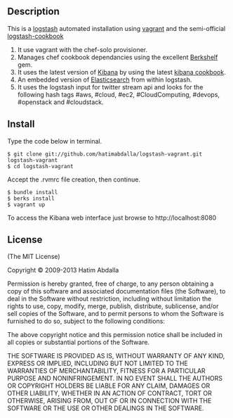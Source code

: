 ## Description

This is a [logstash](http://logstash.net/) automated installation using [vagrant](http://www.vagrantup.com/) and the semi-official [logstash-cookbook](https://github.com/anthroprose/logstash-cookbook)

1. It use vagrant with the chef-solo provisioner. 
2. Manages chef cookbook dependancies using the excellent [Berkshelf](http://berkshelf.com) gem.
3. It uses the latest version of [Kibana](http://kibana.org) by using the latest [kibana cookbook](https://github.com/realityforge/chef-kibana).
4. An embedded version of [Elasticsearch](http://www.elasticsearch.org/) from within logstash.
5. It uses the logstash input for twitter stream api and looks for the following hash tags #aws, #cloud, #ec2, #CloudComputing, #devops, #openstack and #cloudstack.


## Install

Type the code below in terminal.

	$ git clone git://github.com/hatimabdalla/logstash-vagrant.git logstash-vagrant
	$ cd logstash-vagrant

Accept the .rvmrc file creation, then continue.

	$ bundle install
	$ berks install
	$ vagrant up

To access the Kibana web interface just browse to http://localhost:8080

## License
(The MIT License)

Copyright © 2009-2013 Hatim Abdalla

Permission is hereby granted, free of charge, to any person obtaining a copy of this software and associated documentation files (the Software), to deal in the Software without restriction, including without limitation the rights to use, copy, modify, merge, publish, distribute, sublicense, and/or sell copies of the Software, and to permit persons to whom the Software is furnished to do so, subject to the following conditions:

The above copyright notice and this permission notice shall be included in all copies or substantial portions of the Software.

THE SOFTWARE IS PROVIDED AS IS, WITHOUT WARRANTY OF ANY KIND, EXPRESS OR IMPLIED, INCLUDING BUT NOT LIMITED TO THE WARRANTIES OF MERCHANTABILITY, FITNESS FOR A PARTICULAR PURPOSE AND NONINFRINGEMENT. IN NO EVENT SHALL THE AUTHORS OR COPYRIGHT HOLDERS BE LIABLE FOR ANY CLAIM, DAMAGES OR OTHER LIABILITY, WHETHER IN AN ACTION OF CONTRACT, TORT OR OTHERWISE, ARISING FROM, OUT OF OR IN CONNECTION WITH THE SOFTWARE OR THE USE OR OTHER DEALINGS IN THE SOFTWARE.
